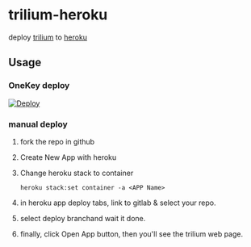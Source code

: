 # trilium-heroku

deploy [trilium](https://github.com/zadam/trilium) to [heroku](https://heroku.com)

## Usage

### OneKey deploy

[![Deploy](https://www.herokucdn.com/deploy/button.svg)]([https://heroku.com/deploy](https://dashboard.heroku.com/new?button-url=https%3A%2F%2Fgithub.com%2F&template=https%3A%2F%2Fgithub.com%2Fqwe795138426%2Ftrilium-heroku))

### manual deploy

1. fork the repo in github
1. Create New App with heroku
1. Change heroku stack to container

    ``` shell
    heroku stack:set container -a <APP Name>
    ```

1. in heroku app deploy tabs, link to gitlab & select your repo.
1. select deploy branchand wait it done.
1. finally, click Open App button, then you'll see the trilium web page.
